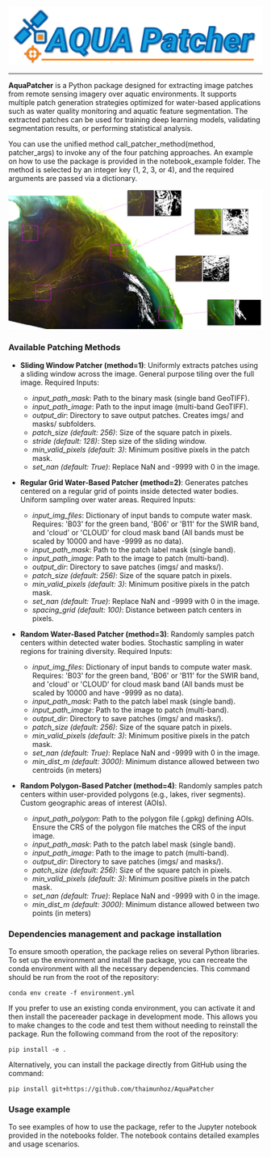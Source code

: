 <div align="center" id="sglangtop">
<img src="figures/logo.png" alt="logo" width="800" margin="10px"></img>
</div>

--------------------------------------------------------------------------------
**AquaPatcher** is a Python package designed for extracting image patches from remote sensing imagery over aquatic environments. It supports multiple patch generation strategies optimized for water-based applications such as water quality monitoring and aquatic feature segmentation. The extracted patches can be used for training deep learning models, validating segmentation results, or performing statistical analysis.

You can use the unified method call_patcher_method(method, patcher_args) to invoke any of the four patching approaches. An example on how to use the package is provided in the notebook_example folder. The method is selected by an integer key (1, 2, 3, or 4), and the required arguments are passed via a dictionary.

![alt text](figures/example.png)

### Available Patching Methods
- **Sliding Window Patcher (method=1)**: Uniformly extracts patches using a sliding window across the image. General purpose tiling over the full image.
Required Inputs:
  - *input_path_mask*: Path to the binary mask (single band GeoTIFF).
  - *input_path_image*: Path to the input image (multi-band GeoTIFF).
  - *output_dir*: Directory to save output patches. Creates imgs/ and masks/ subfolders.
  - *patch_size (default: 256)*: Size of the square patch in pixels.
  - *stride (default: 128)*: Step size of the sliding window.
  - *min_valid_pixels (default: 3)*: Minimum positive pixels in the patch mask.
  - *set_nan (default: True)*: Replace NaN and -9999 with 0 in the image.

- **Regular Grid Water-Based Patcher (method=2)**: Generates patches centered on a regular grid of points inside detected water bodies. Uniform sampling over water areas.
Required Inputs:
  - *input_img_files*: Dictionary of input bands to compute water mask. Requires: 'B03' for the green band, 'B06' or 'B11' for the SWIR band, and 'cloud' or 'CLOUD' for cloud mask band (All bands must be scaled by 10000 and have -9999 as no data).
  - *input_path_mask*: Path to the patch label mask (single band).
  - *input_path_image*: Path to the image to patch (multi-band).
  - *output_dir*: Directory to save patches (imgs/ and masks/).
  - *patch_size (default: 256)*: Size of the square patch in pixels.
  - *min_valid_pixels (default: 3)*: Minimum positive pixels in the patch mask.
  - *set_nan (default: True)*: Replace NaN and -9999 with 0 in the image.
  - *spacing_grid (default: 100)*: Distance between patch centers in pixels.

- **Random Water-Based Patcher (method=3)**: Randomly samples patch centers within detected water bodies. Stochastic sampling in water regions for training diversity.
Required Inputs:
    - *input_img_files*: Dictionary of input bands to compute water mask. Requires: 'B03' for the green band, 'B06' or 'B11' for the SWIR band, and 'cloud' or 'CLOUD' for cloud mask band (All bands must be scaled by 10000 and have -9999 as no data).
    - *input_path_mask*: Path to the patch label mask (single band).
    - *input_path_image*: Path to the image to patch (multi-band).
    - *output_dir*: Directory to save patches (imgs/ and masks/).
    - *patch_size (default: 256)*: Size of the square patch in pixels.
    - *min_valid_pixels (default: 3)*: Minimum positive pixels in the patch mask.
    - *set_nan (default: True)*: Replace NaN and -9999 with 0 in the image.
    - *min_dist_m (default: 3000)*: Minimum distance allowed between two centroids (in meters)

- **Random Polygon-Based Patcher (method=4)**: Randomly samples patch centers within user-provided polygons (e.g., lakes, river segments). Custom geographic areas of interest (AOIs).
  - *input_path_polygon*: Path to the polygon file (.gpkg) defining AOIs. Ensure the CRS of the polygon file matches the CRS of the input image.
  - *input_path_mask*: Path to the patch label mask (single band).
  - *input_path_image*: Path to the image to patch (multi-band).
  - *output_dir*: Directory to save patches (imgs/ and masks/).
  - *patch_size (default: 256)*: Size of the square patch in pixels.
  - *min_valid_pixels (default: 3)*: Minimum positive pixels in the patch mask.
  - *set_nan (default: True)*: Replace NaN and -9999 with 0 in the image.
  - *min_dist_m (default: 3000)*: Minimum distance allowed between two points (in meters)

### Dependencies management and package installation
To ensure smooth operation, the package relies on several Python libraries. To set up the environment and install the package, you can recreate the conda environment with all the necessary dependencies. This command should be run from the root of the repository:
```
conda env create -f environment.yml
```
If you prefer to use an existing conda environment, you can activate it and then install the pacereader package in development mode. This allows you to make changes to the code and test them without needing to reinstall the package. Run the following command from the root of the repository:
```
pip install -e .
```
Alternatively, you can install the package directly from GitHub using the command:
```
pip install git+https://github.com/thaimunhoz/AquaPatcher
```

### Usage example
To see examples of how to use the package, refer to the Jupyter notebook provided in the notebooks folder. The notebook contains detailed examples and usage scenarios.
